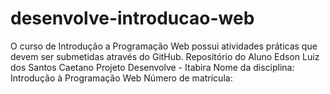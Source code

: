 # desenvolve-introducao-web
O curso de Introdução a Programação Web possui atividades práticas que devem ser submetidas através do GitHub.  Repositório do Aluno Edson Luiz dos Santos Caetano
Projeto Desenvolve - Itabira
Nome da disciplina: Introdução à Programação Web
Número de matrícula: 
